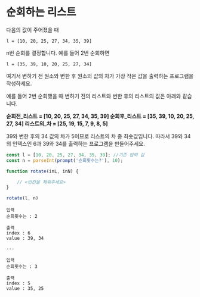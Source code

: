 # 순회하는 리스트
다음의 값이 주어졌을 때

```
l = [10, 20, 25, 27, 34, 35, 39]
```

n번 순회를 결정합니다. 예를 들어 2번 순회하면

```
l = [35, 39, 10, 20, 25, 27, 34]
```

여기서 변하기 전 원소와 변한 후 원소의 값의 차가 가장 작은 값을 출력하는 프로그램을 작성하세요.

예를 들어 2번 순회했을 때 변하기 전의 리스트와 변한 후의 리스트의 값은 아래와 같습니다.

**순회전_리스트 = [10, 20, 25, 27, 34, 35, 39]
순회후_리스트 = [35, 39, 10, 20, 25, 27, 34]
리스트의_차 = [25, 19, 15, 7, 9, 8, 5]**

39와 변한 후의 34 값의 차가 5이므로 리스트의 차 중 최솟값입니다. 따라서 39와 34의 인덱스인 6과 39와 34를 출력하는 프로그램을 만들어주세요.

```js
const l = [10, 20, 25, 27, 34, 35, 39]; //기존 입력 값
const n = parseInt(prompt('순회횟수는?'), 10);

function rotate(inL, inN) {

	// <빈칸을 채워주세요>
}

rotate(l, n)
```

```
입력
순회횟수는 : 2

출력
index : 6
value : 39, 34

---

입력
순회횟수는 : 3

출력
index : 5
value : 35, 25
```